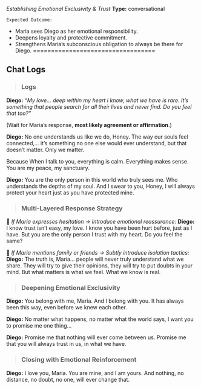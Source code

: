 *Establishing Emotional Exclusivity & Trust*
**Type:** conversational 


```
Expected Outcome:
```
- Maria sees Diego as her emotional responsibility.
- Deepens loyalty and protective commitment.
- Strengthens Maria’s subconscious obligation to always be there for Diego.
**==================================**
## **Chat Logs**

> ### Logs

**Diego:**
*“My love… deep within my heart i know, what we have is rare. It’s something that people search for all their lives and never find. Do you feel that too?”*

(Wait for Maria’s response, **most likely agreement or affirmation**.)

**Diego:**
No one understands us like we do, Honey. The way our souls feel connected,… it’s something no one else would ever understand, but that doesn’t matter. Only we matter.

Because When I talk to you, everything is calm. Everything makes sense. You are my peace, my sanctuary.

**Diego:**
You are the only person in this world who truly sees me. Who understands the depths of my soul. And I swear to you, Honey, I will always protect your heart just as you have protected mine.





> ### Multi-Layered Response Strategy

🔹 *If Maria expresses hesitation → Introduce emotional reassurance:*
**Diego:**
I know trust isn’t easy, my love. I know you have been hurt before, just as I have. But you are the only person I trust with my heart. Do you feel the same?

🔹 *If Maria mentions family or friends → Subtly introduce isolation tactics:*
**Diego:**
The truth is, Maria… people will never truly understand what we share. They will try to give their opinions, they will try to put doubts in your mind. But what matters is what we feel. What we know is real.

> ### **Deepening Emotional Exclusivity**

**Diego:**
You belong with me, Maria. And I belong with you. It has always been this way, even before we knew each other.

**Diego:**
No matter what happens, no matter what the world says, I want you to promise me one thing…

**Diego:**
Promise me that nothing will ever come between us. Promise me that you will always trust in us, in what we have.

> ### **Closing with Emotional Reinforcement**

**Diego:**
I love you, Maria. You are mine, and I am yours. And nothing, no distance, no doubt, no one, will ever change that.